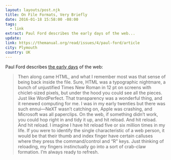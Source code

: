 ```yaml
---
layout: layouts/post.njk
title: On File Formats, Very Briefly
date: 2016-01-18 15:58:00 -08:00
tags:
  - link
extract: Paul Ford describes the early days of the web...
update:
link: https://themanual.org/read/issues/4/paul-ford/article
city: Plymouth
country: UK
---
```


Paul Ford describes [the early days](https://themanual.org/read/issues/4/paul-ford/article) of the web:

> Then along came HTML, and what I remember most was that sense of being back inside the file. Sure, HTML was a typographic nightmare, a bunch of unjustified Times New Roman in 12 pt on screens with chiclet-sized pixels, but under the hood you could see all the pieces. Just like WordPerfect. That transparency was a wonderful thing, and it renewed computing for me. I was in my early twenties but there was such ennui—NeXT wasn’t catching on, Apple was crashing, and Microsoft was all paperclips. On the web, if something didn’t work, you could hop right in and tidy it up, and hit reload. And hit reload. And hit reload. I imagine I have hit reload five or six million times in my life. If you were to identify the single characteristic of a web person, it would be that their thumb and index finger have certain calluses where they press the command/control and “R” keys. Just thinking of reloading, my fingers instinctually go into a sort of crab-claw formation. I’m always ready to refresh.
